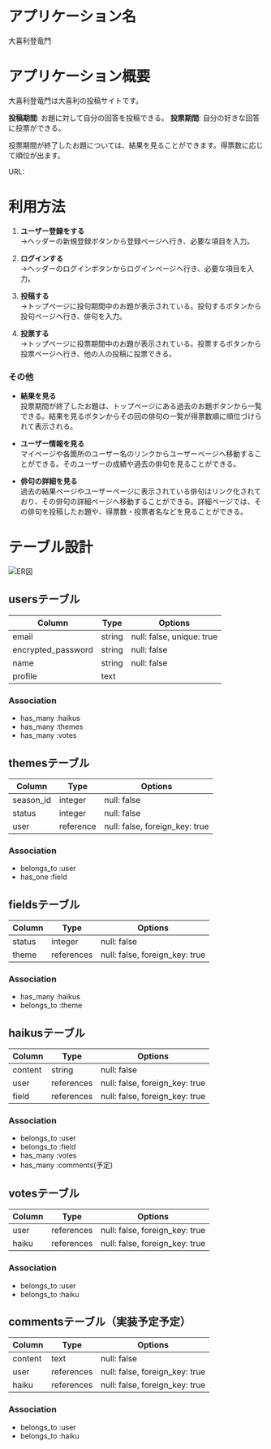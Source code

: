 # アプリケーション名
大喜利登竜門

# アプリケーション概要
大喜利登竜門は大喜利の投稿サイトです。

**投稿期間**: お題に対して自分の回答を投稿できる。 
**投票期間**: 自分の好きな回答に投票ができる。

投票期間が終了したお題については、結果を見ることができます。得票数に応じて順位が出ます。

URL:

# 利用方法


1. **ユーザー登録をする**  
   →ヘッダーの新規登録ボタンから登録ページへ行き、必要な項目を入力。

2. **ログインする**  
   →ヘッダーのログインボタンからログインページへ行き、必要な項目を入力。

3. **投稿する**  
   →トップページに投句期間中のお題が表示されている。投句するボタンから投句ページへ行き、俳句を入力。

4. **投票する**  
   →トップページに投票期間中のお題が表示されている。投票するボタンから投票ページへ行き、他の人の投稿に投票できる。

### その他
* **結果を見る**  
  投票期間が終了したお題は、トップページにある過去のお題ボタンから一覧できる。結果を見るボタンからその回の俳句の一覧が得票数順に順位づけられて表示される。

* **ユーザー情報を見る**  
  マイページや各箇所のユーザー名のリンクからユーザーページへ移動することができる。そのユーザーの成績や過去の俳句を見ることができる。

* **俳句の詳細を見る**  
  過去の結果ページやユーザーページに表示されている俳句はリンク化されており、その俳句の詳細ページへ移動することができる。詳細ページでは、その俳句を投稿したお題や、得票数・投票者名などを見ることができる。

# テーブル設計

![ER図](/public/images/touku-room.png)

## usersテーブル
| Column             | Type   | Options                        |
|--------------------| ------ | ------------------------------ |
| email              | string | null: false, unique: true      |
| encrypted_password | string | null: false                    |
| name               | string | null: false                    |
| profile            | text   |                                |


### Association
- has_many :haikus
- has_many :themes
- has_many :votes

## themesテーブル
| Column             | Type       | Options                        |
| ------------------ | ---------- | ------------------------------ |
| season_id          | integer    | null: false                    |
| status             | integer    | null: false                    |
| user               | reference  | null: false, foreign_key: true |

### Association
- belongs_to :user
- has_one :field

## fieldsテーブル
| Column             | Type       | Options                        |
| ------------------ | ---------- | ------------------------------ |
| status             | integer    | null: false                    |
| theme              | references | null: false, foreign_key: true |

### Association
- has_many :haikus
- belongs_to :theme

## haikusテーブル
| Column             | Type       | Options                        |
| ------------------ | ---------- | ------------------------------ |
| content            | string     | null: false                    |
| user               | references | null: false, foreign_key: true |
| field              | references | null: false, foreign_key: true |

### Association
- belongs_to :user
- belongs_to :field
- has_many :votes
- has_many :comments(予定)

## votesテーブル
| Column             | Type       | Options                        |
| ------------------ | ---------- | ------------------------------ |
| user               | references | null: false, foreign_key: true |
| haiku              | references | null: false, foreign_key: true |

### Association
- belongs_to :user
- belongs_to :haiku

## commentsテーブル（実装予定予定）
| Column             | Type       | Options                        |
| ------------------ | ---------- | ------------------------------ |
| content            | text       | null: false                    |
| user               | references | null: false, foreign_key: true |
| haiku              | references | null: false, foreign_key: true |

### Association
- belongs_to :user
- belongs_to :haiku